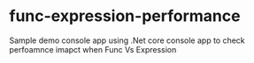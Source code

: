 # func-expression-performance
Sample demo console app using .Net core console app to check perfoamnce imapct when Func Vs Expression 
